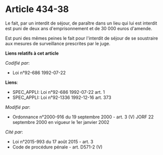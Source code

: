 # Article 434-38

Le fait, par un interdit de séjour, de paraître dans un lieu qui lui est interdit est puni de deux ans d'emprisonnement et de
30 000 euros d'amende.

Est puni des mêmes peines le fait pour l'interdit de séjour de se soustraire aux mesures de surveillance prescrites par le
juge.

**Liens relatifs à cet article**

_Codifié par_:

  - Loi n°92-686 1992-07-22

**Liens**:

  - SPEC_APPLI: Loi n°92-686 1992-07-22 art. 1
  - SPEC_APPLI: Loi n°92-1336 1992-12-16 art. 373

_Modifié par_:

  - Ordonnance n°2000-916 du 19 septembre 2000 - art. 3 (V) JORF 22 septembre 2000 en vigueur le 1er janvier 2002

_Cité par_:

  - Loi n°2015-993 du 17 août 2015 - art. 3
  - Code de procédure pénale - art. D571-2 (V)
